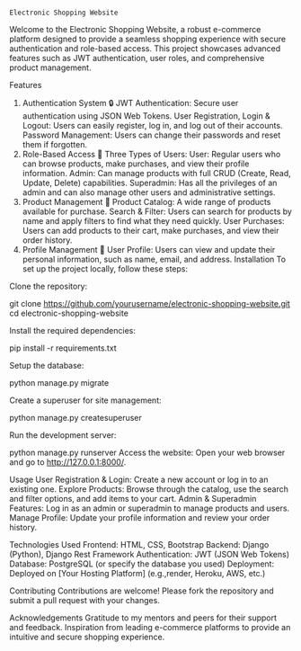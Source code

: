                                                                    Electronic Shopping Website
Welcome to the Electronic Shopping Website, a robust e-commerce platform designed to provide a seamless shopping experience with secure authentication and role-based access. This project showcases advanced features such as JWT authentication, user roles, and comprehensive product management.

Features
1. Authentication System :lock:
JWT Authentication: Secure user authentication using JSON Web Tokens.
User Registration, Login & Logout: Users can easily register, log in, and log out of their accounts.
Password Management: Users can change their passwords and reset them if forgotten.
2. Role-Based Access :key:
Three Types of Users:
User: Regular users who can browse products, make purchases, and view their profile information.
Admin: Can manage products with full CRUD (Create, Read, Update, Delete) capabilities.
Superadmin: Has all the privileges of an admin and can also manage other users and administrative settings.
3. Product Management :shopping_cart:
Product Catalog: A wide range of products available for purchase.
Search & Filter: Users can search for products by name and apply filters to find what they need quickly.
User Purchases: Users can add products to their cart, make purchases, and view their order history.
4. Profile Management :bust_in_silhouette:
User Profile: Users can view and update their personal information, such as name, email, and address.
Installation
To set up the project locally, follow these steps:

Clone the repository:

git clone https://github.com/yourusername/electronic-shopping-website.git
cd electronic-shopping-website

Install the required dependencies:

pip install -r requirements.txt

Setup the database:

python manage.py migrate

Create a superuser for site management:

python manage.py createsuperuser

Run the development server:

python manage.py runserver
Access the website: Open your web browser and go to http://127.0.0.1:8000/.

Usage
User Registration & Login: Create a new account or log in to an existing one.
Explore Products: Browse through the catalog, use the search and filter options, and add items to your cart.
Admin & Superadmin Features: Log in as an admin or superadmin to manage products and users.
Manage Profile: Update your profile information and review your order history.

Technologies Used
Frontend: HTML, CSS, Bootstrap
Backend: Django (Python), Django Rest Framework
Authentication: JWT (JSON Web Tokens)
Database: PostgreSQL (or specify the database you used)
Deployment: Deployed on [Your Hosting Platform] (e.g.,render, Heroku, AWS, etc.)

Contributing
Contributions are welcome! Please fork the repository and submit a pull request with your changes.

Acknowledgements
Gratitude to my mentors and peers for their support and feedback.
Inspiration from leading e-commerce platforms to provide an intuitive and secure shopping experience.
